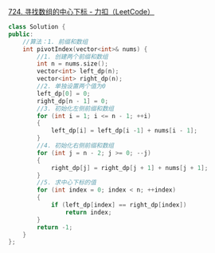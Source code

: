 [724. 寻找数组的中心下标 - 力扣（LeetCode）](https://leetcode.cn/problems/find-pivot-index/submissions/572799419/?envType=daily-question&envId=2024-07-08)

```c++
class Solution {
public:
    //算法：1. 前缀和数组
    int pivotIndex(vector<int>& nums) {
        //1. 创建两个前缀和数组
        int n = nums.size();
        vector<int> left_dp(n);
        vector<int> right_dp(n);
        //2. 单独设置两个值为0
        left_dp[0] = 0;
        right_dp[n - 1] = 0;
        //3. 初始化左侧前缀和数组
        for (int i = 1; i <= n - 1; ++i)
        {
            left_dp[i] = left_dp[i -1] + nums[i - 1];
        }
        //4. 初始化右侧前缀和数组
        for (int j = n - 2; j >= 0; --j)
        {
            right_dp[j] = right_dp[j + 1] + nums[j + 1];
        }
        //5. 求中心下标的值
        for (int index = 0; index < n; ++index)
        {
            if (left_dp[index] == right_dp[index])
                return index;
        }
        return -1;
    }
};
```

